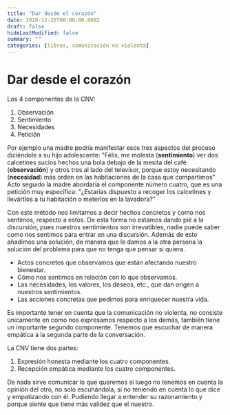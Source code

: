 ```yaml
---
title: "Dar desde el corazón"
date: 2018-12-26T00:00:00.000Z
draft: false
hideLastModified: false
summary: ""
categories: [libros, comunicación no violenta]
---
```


Dar desde el corazón
================================================================================

  Los 4 componentes de la CNV:
  1. Observación
  2. Sentimiento
  3. Necesidades
  4. Petición

  Por ejemplo una madre podría manifestar esos tres aspectos del proceso
  diciéndole a su hijo adolescente: "Félix, me molesta (__sentimiento__) ver dos
  calcetines sucios hechos una bola debajo de la mesita del café
  (__observación__) y otros tres al lado del televisor, porque estoy necesitando
  (__necesidad__) más orden en las habitaciones de la casa
  que compartimos" Acto seguido la madre abordaría el componente número cuatro,
  que es una petición muy específica: "¿Estarías dispuesto a recoger los
  calcetines y llevártlos a tu habitación o meterlos en la lavadora?"

  Con este método nos limitamos a decir hechos concretos y como nos sentimos,
  respecto a estos. De esta forma no estamos dando pié a la discursión, pues
  nuestros sentimientos son irrevatibles, nadie puede saber como nos sentimos
  para entrar en una discursión. Además de esto añadimos una solución, de manera
  que le damos a la otra persona la solución del problema para que no tenga que
  pensar si quiera.

  - Actos concretos que observamos que están afectando nuestro bienestar.
  - Cómo nos sentimos en relación con lo que observamos.
  - Las necesidades, los valores, los deseos, etc., que dan origen a nuestros
  sentimientos.
  - Las acciones concretas que pedimos para enriquecer nuestra vida.

  Es importante tener en cuenta que la comunicación no violenta, no consiste
  únicamente en como nos expresamos respecto a los demás, también tiene un
  importante segundo componente. Tenemos que escuchar de manera empática a la
  segunda parte de la conversación.

  La CNV tiene dos partes:
  1. Expresión honesta mediante los cuatro componentes.
  2. Recepción empática mediante los cuatro componentes.

  De nada sirve comunicar lo que queremos si luego no tenemos en cuenta la
  opinión del otro, no solo escuhándola, si no teniendo en cuenta lo que dice y
  empatizando con él. Pudiendo llegar a entender su razonamiento y porque siente
  que tiene más validez que el nuestro.

